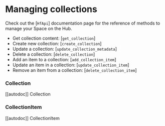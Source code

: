 <!--⚠️ Note that this file is in Markdown but contain specific syntax for our doc-builder (similar to MDX) that may not be
rendered properly in your Markdown viewer.
-->

# Managing collections

Check out the [`HfApi`] documentation page for the reference of methods to manage your Space on the Hub.

- Get collection content: [`get_collection`]
- Create new collection: [`create_collection`]
- Update a collection: [`update_collection_metadata`]
- Delete a collection: [`delete_collection`]
- Add an item to a collection: [`add_collection_item`]
- Update an item in a collection: [`update_collection_item`]
- Remove an item from a collection: [`delete_collection_item`]


### Collection

[[autodoc]] Collection

### CollectionItem

[[autodoc]] CollectionItem
